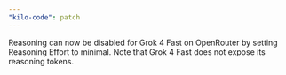 ```yaml
---
"kilo-code": patch
---
```


Reasoning can now be disabled for Grok 4 Fast on OpenRouter by setting Reasoning Effort to minimal. Note that Grok 4 Fast does not expose its reasoning tokens.
